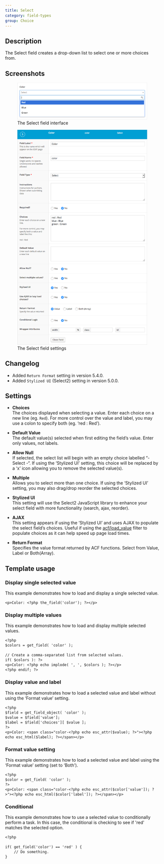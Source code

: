 ```yaml
---
title: Select
category: field-types
group: Choice
---
```


## Description
The Select field creates a drop-down list to select one or more choices from.

## Screenshots
<div class="gallery">
	<figure>
		<a href="https://raw.githubusercontent.com/AdvancedCustomFields/docs/master/assets/acf-select-field-interface.png">
			<img src="https://raw.githubusercontent.com/AdvancedCustomFields/docs/master/assets/acf-select-field-interface.png" alt="Select field that allows you to select a color from a list" />
		</a>
		<figcaption>The Select field interface</figcaption>
	</figure>
	<figure>
		<a href="https://raw.githubusercontent.com/AdvancedCustomFields/docs/master/assets/acf-select-field-settings.png">
			<img src="https://raw.githubusercontent.com/AdvancedCustomFields/docs/master/assets/acf-select-field-settings.png" alt="List of settings shown when creating a Select field" />
		</a>
		<figcaption>The Select field settings</figcaption>
	</figure>
</div>

## Changelog
- Added `Return Format` setting in version 5.4.0.
- Added `Stylized UI` (Select2) setting in version 5.0.0.

## Settings
- **Choices**  
  The choices displayed when selecting a value. Enter each choice on a new line (eg. `Red`). For more control over the value and label, you may use a colon to specify both (eg. ‘red : Red’).
  
- **Default Value**  
  The default value(s) selected when first editing the field’s value. Enter only values, not labels.
  
- **Allow Null**  
  If selected, the select list will begin with an empty choice labelled “- Select -“. If using the ‘Stylized UI’ setting, this choice will be replaced by a ‘x’ icon allowing you to remove the selected value(s).
  
- **Multiple**  
  Allows you to select more than one choice. If using the ‘Stylized UI’ setting, you may also drag/drop reorder the selected choices.
  
- **Stylized UI**  
  This setting will use the Select2 JavaScript library to enhance your select field with more functionality (search, ajax, reorder).
  
- **AJAX**  
  This setting appears if using the ‘Stylized UI’ and uses AJAX to populate the select field’s choices. Useful if using the [acf/load_value](https://www.advancedcustomfields.com/resources/acf-load_value/) filter to populate choices as it can help speed up page load times.
  
- **Return Format**  
  Specifies the value format returned by ACF functions. Select from Value, Label or Both(Array).

## Template usage

### Display single selected value
This example demonstrates how to load and display a single selected value.

```
<p>Color: <?php the_field('color'); ?></p>
```

### Display multiple values
This example demonstrates how to load and display multiple selected values.

```
<?php
$colors = get_field( 'color' );

// Create a comma-separated list from selected values.
if( $colors ): ?>
<p>Color: <?php echo implode( ', ', $colors ); ?></p>
<?php endif; ?>
```

### Display value and label
This example demonstrates how to load a selected value and label without using the ‘Format value’ setting.

```
<?php
$field = get_field_object( 'color' );
$value = $field['value'];
$label = $field['choices'][ $value ];
?>
<p>Color: <span class="color-<?php echo esc_attr($value); ?>"><?php echo esc_html($label); ?></span></p>
```

### Format value setting
This example demonstrates how to load a selected value and label using the ‘Format value’ setting (set to ‘Both’).

```
<?php
$color = get_field( 'color' );
?>
<p>Color: <span class="color-<?php echo esc_attr($color['value']); ?>"><?php echo esc_html($color['label']); ?></span></p>
```

### Conditional
This example demonstrates how to use a selected value to conditionally perform a task. In this case, the conditional is checking to see if 'red' matches the selected option.

```
<?php 

if( get_field('color') == 'red' ) {
	// Do something.
}
```
